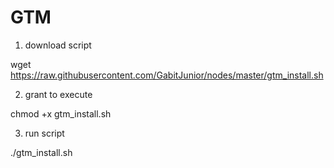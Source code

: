 # GTM

1. download script

wget https://raw.githubusercontent.com/GabitJunior/nodes/master/gtm_install.sh

2. grant to execute

chmod +x gtm_install.sh

3. run script

./gtm_install.sh


